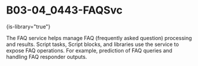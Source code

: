 # B03-04_0443-FAQSvc

{is-library="true"}

<snippet id="B03-04_0443-FAQSvc_snippet">



The FAQ service helps manage FAQ (frequently asked question) processing and results. Script tasks, Script blocks, and libraries use the service to expose FAQ operations. For example, prediction of FAQ queries and handling FAQ responder outputs.


</snippet>